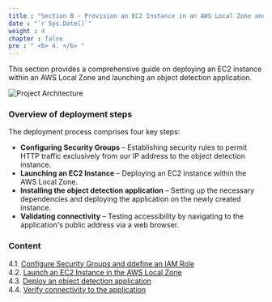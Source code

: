 ```yaml
---
title : "Section B - Provision an EC2 Instance in an AWS Local Zone and establish application connectivity"
date : "`r Sys.Date()`"
weight : 4
chapter : false
pre : " <b> 4. </b> "
---
```

This section provides a comprehensive guide on deploying an EC2 instance within an AWS Local Zone and launching an object detection application.

![Project Architecture](/images/architecture.png)

### Overview of deployment steps
The deployment process comprises four key steps:
   - **Configuring Security Groups** – Establishing security rules to permit HTTP traffic exclusively from our IP address to the object detection instance.
   - **Launching an EC2 Instance** – Deploying an EC2 instance within the AWS Local Zone.
   - **Installing the object detection application** – Setting up the necessary dependencies and deploying the application on the newly created instance.
   - **Validating connectivity** – Testing accessibility by navigating to the application's public address via a web browser.

### Content
4.1. [Configure Security Groups and ddefine an IAM Role](4.1-createsgandrole/) \
4.2. [Launch an EC2 Instance in the AWS Local Zone](4.2-launchec2/) \
4.3. [Deploy an object detection application](4.3-deployapplication/) \
4.4. [Verify connectivity to the application](4.4-testapplication)